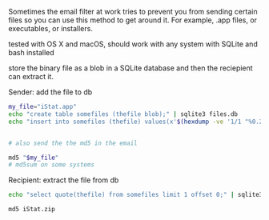 Sometimes the email filter at work tries to prevent you from sending certain files so you can use this method to get around it.  For example, .app files, or executables, or installers. 

tested with OS X and macOS, should work with any system with SQLite and bash installed

store the binary file as a blob in a SQLite database and then the reciepient can extract it. 

Sender: add the file to db

```bash
my_file="iStat.app"
echo "create table somefiles (thefile blob);" | sqlite3 files.db
echo "insert into somefiles (thefile) values(x'$(hexdump -ve '1/1 "%0.2X"' $my_file)');" | sqlite3 files.db 2>&1


# also send the the md5 in the email

md5 "$my_file"
# md5sum on some systems


```
Recipient: extract the file from db

```bash
echo "select quote(thefile) from somefiles limit 1 offset 0;" | sqlite3 files.db | tr -d "X'" | xxd -r -p > iStat.zip

md5 iStat.zip
```


